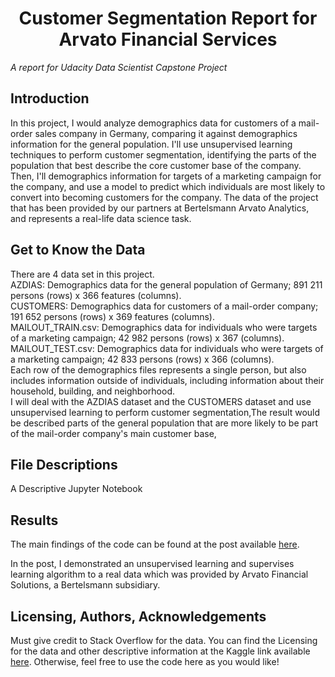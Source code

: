 # <center>  Customer Segmentation Report for Arvato Financial Services </center>
*A report for Udacity Data Scientist Capstone Project*


## Introduction

In this project, I would analyze demographics data for customers of a mail-order sales company in Germany, comparing it against demographics information for the general population. I'll use unsupervised learning techniques to perform customer segmentation, identifying the parts of the population that best describe the core customer base of the company. Then, I'll demographics information for targets of a marketing campaign for the company, and use a model to predict which individuals are most likely to convert into becoming customers for the company. The data of the project that has been provided by our partners at Bertelsmann Arvato Analytics, and represents a real-life data science task.

## Get to Know the Data
There are 4 data set in this project.<br>
AZDIAS: Demographics data for the general population of Germany; 891 211 persons (rows) x 366 features (columns).<br>
CUSTOMERS: Demographics data for customers of a mail-order company; 191 652 persons (rows) x 369 features (columns).<br>
MAILOUT_TRAIN.csv: Demographics data for individuals who were targets of a marketing campaign; 42 982 persons (rows) x 367 (columns).<br>
MAILOUT_TEST.csv: Demographics data for individuals who were targets of a marketing campaign; 42 833 persons (rows) x 366 (columns).<br>
Each row of the demographics files represents a single person, but also includes information outside of individuals, including information about their household, building, and neighborhood. <br>
I will deal with the AZDIAS dataset and the CUSTOMERS dataset and use unsupervised learning to perform customer segmentation,The result would be described parts of the general population that are more likely to be part of the mail-order company's main customer base,





## File Descriptions <a name="files"></a>

A Descriptive Jupyter Notebook

## Results<a name="results"></a>

The main findings of the code can be found at the post available [here](https://xueweiyema.github.io/).

In the post, I  demonstrated an unsupervised learning and supervises learning algorithm  to a real data which was provided by Arvato Financial Solutions, a Bertelsmann subsidiary.

## Licensing, Authors, Acknowledgements<a name="licensing"></a>

Must give credit to Stack Overflow for the data.  You can find the Licensing for the data and other descriptive information at the Kaggle link available [here](https://insights.stackoverflow.com/survey).  Otherwise, feel free to use the code here as you would like! 